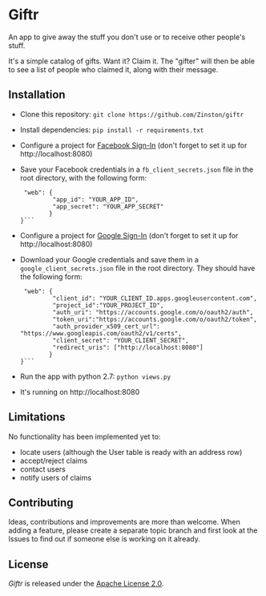 # Giftr
An app to give away the stuff you don't use or to receive other people's stuff.

It's a simple catalog of gifts. Want it? Claim it. The "gifter" will then be able to see a list of people who claimed it, along with their message.

## Installation
* Clone this repository: `git clone https://github.com/Zinston/giftr`
* Install dependencies: `pip install -r requirements.txt`
* Configure a project for [Facebook Sign-In](https://developers.facebook.com/products/account-creation) (don't forget to set it up for http://localhost:8080)
* Save your Facebook credentials in a `fb_client_secrets.json` file in the root directory, with the following form:

    ```{
	 "web": {
			 "app_id": "YOUR_APP_ID",
			 "app_secret": "YOUR_APP_SECRET"
			}
	}```

* Configure a project for [Google Sign-In](https://developers.google.com/identity/sign-in/web/sign-in) (don't forget to set it up for http://localhost:8080)
* Download your Google credentials and save them in a `google_client_secrets.json` file in the root directory. They should have the following form:

    ```{
     "web": {
     		 "client_id": "YOUR_CLIENT_ID.apps.googleusercontent.com",
     		 "project_id":"YOUR_PROJECT_ID",
     		 "auth_uri": "https://accounts.google.com/o/oauth2/auth",
     		 "token_uri":"https://accounts.google.com/o/oauth2/token",
     		 "auth_provider_x509_cert_url": "https://www.googleapis.com/oauth2/v1/certs",
     		 "client_secret": "YOUR_CLIENT_SECRET",
     		 "redirect_uris": ["http://localhost:8080"]
     		}
    }```

* Run the app with python 2.7: `python views.py`
* It's running on http://localhost:8080

## Limitations
No functionality has been implemented yet to:

* locate users (although the User table is ready with an address row)
* accept/reject claims
* contact users
* notify users of claims

## Contributing
Ideas, contributions and improvements are more than welcome. When adding a feature, please create a separate topic branch and first look at the Issues to find out if someone else is working on it already.

## License
_Giftr_ is released under the [Apache License 2.0](/LICENSE).
